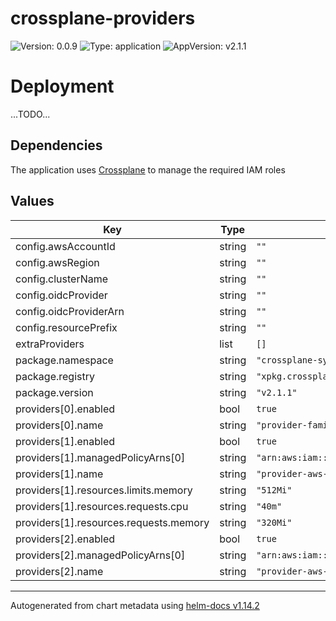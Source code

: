 # crossplane-providers

![Version: 0.0.9](https://img.shields.io/badge/Version-0.0.9-informational?style=flat-square) ![Type: application](https://img.shields.io/badge/Type-application-informational?style=flat-square) ![AppVersion: v2.1.1](https://img.shields.io/badge/AppVersion-v2.1.1-informational?style=flat-square)

# Deployment

...TODO...

## Dependencies

The application uses [Crossplane](https://www.crossplane.io) to manage the required IAM roles

## Values

| Key | Type | Default | Description |
|-----|------|---------|-------------|
| config.awsAccountId | string | `""` |  |
| config.awsRegion | string | `""` |  |
| config.clusterName | string | `""` |  |
| config.oidcProvider | string | `""` |  |
| config.oidcProviderArn | string | `""` |  |
| config.resourcePrefix | string | `""` |  |
| extraProviders | list | `[]` |  |
| package.namespace | string | `"crossplane-system"` |  |
| package.registry | string | `"xpkg.crossplane.io/crossplane-contrib"` |  |
| package.version | string | `"v2.1.1"` |  |
| providers[0].enabled | bool | `true` |  |
| providers[0].name | string | `"provider-family-aws"` |  |
| providers[1].enabled | bool | `true` |  |
| providers[1].managedPolicyArns[0] | string | `"arn:aws:iam::aws:policy/AmazonS3FullAccess"` |  |
| providers[1].name | string | `"provider-aws-s3"` |  |
| providers[1].resources.limits.memory | string | `"512Mi"` |  |
| providers[1].resources.requests.cpu | string | `"40m"` |  |
| providers[1].resources.requests.memory | string | `"320Mi"` |  |
| providers[2].enabled | bool | `true` |  |
| providers[2].managedPolicyArns[0] | string | `"arn:aws:iam::aws:policy/AmazonRDSFullAccess"` |  |
| providers[2].name | string | `"provider-aws-rds"` |  |

----------------------------------------------
Autogenerated from chart metadata using [helm-docs v1.14.2](https://github.com/norwoodj/helm-docs/releases/v1.14.2)
